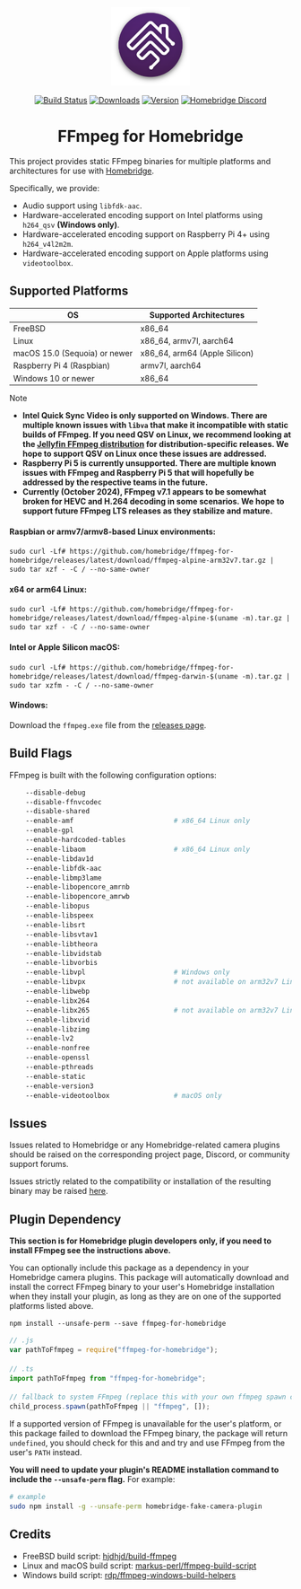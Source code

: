 <div align="center">
<p>
  <a href="https://homebridge.io"><img src="https://raw.githubusercontent.com/homebridge/branding/latest/logos/homebridge-color-round-stylized.png" height="140"></a>
</p>

[![Build Status](https://img.shields.io/github/actions/workflow/status/homebridge/ffmpeg-for-homebridge/ci.yml?branch=latest&color=%23491F59&logo=github-actions&logoColor=%23FFFFFF&style=for-the-badge)](https://github.com/homebridge/ffmpeg-for-homebridge/actions?query=workflow%3A%22Build+FFmpeg%22)
[![Downloads](https://img.shields.io/npm/dt/ffmpeg-for-homebridge?color=%23491F59&logo=icloud&logoColor=%23FFFFFF&style=for-the-badge)](https://www.npmjs.com/package/ffmpeg-for-homebridge)
[![Version](https://img.shields.io/npm/v/ffmpeg-for-homebridge?color=%23491F59&label=FFmpeg%20for%20Homebridge&logoColor=%23FFFFFF&style=for-the-badge&logo=data:image/svg+xml;base64,PHN2ZyByb2xlPSJpbWciIHhtbG5zPSJodHRwOi8vd3d3LnczLm9yZy8yMDAwL3N2ZyIgdmlld0JveD0iMCAwIDI0IDI0Ij48cGF0aCBzdHlsZT0iZmlsbDojRkZGRkZGIiBkPSJNMjMuOTkzIDkuODE2TDEyIDIuNDczbC00LjEyIDIuNTI0VjIuNDczSDQuMTI0djQuODE5TC4wMDQgOS44MTZsMS45NjEgMy4yMDIgMi4xNi0xLjMxNXY5LjgyNmgxNS43NDl2LTkuODI2bDIuMTU5IDEuMzE1IDEuOTYtMy4yMDIiLz48L3N2Zz4K)](https://www.npmjs.com/package/ffmpeg-for-homebridge)
[![Homebridge Discord](https://img.shields.io/discord/432663330281226270?color=%23491F59&label=Discord&logo=discord&logoColor=%23FFFFFF&style=for-the-badge)](https://discord.gg/QXqfHEW)

# FFmpeg for Homebridge
</div>

This project provides static FFmpeg binaries for multiple platforms and architectures for use with [Homebridge](https://homebridge.io).

Specifically, we provide:

* Audio support using `libfdk-aac`.
* Hardware-accelerated encoding support on Intel platforms using `h264_qsv` **(Windows only)**.
* Hardware-accelerated encoding support on Raspberry Pi 4+ using `h264_v4l2m2m`.
* Hardware-accelerated encoding support on Apple platforms using `videotoolbox`.

## Supported Platforms
| OS                                  | Supported Architectures        |
|-------------------------------------|--------------------------------|
| FreeBSD                             | x86_64                         |
| Linux                               | x86_64, armv7l, aarch64        |
| macOS 15.0 (Sequoia) or newer       | x86_64, arm64 (Apple Silicon)  |
| Raspberry Pi 4 (Raspbian)           | armv7l, aarch64                |
| Windows 10 or newer                 | x86_64                         |

> [!NOTE]
> * **Intel Quick Sync Video is only supported on Windows. There are multiple known issues with `libva` that make it incompatible with static builds of FFmpeg. If you need QSV on Linux, we recommend looking at the [Jellyfin FFmpeg distribution](https://repo.jellyfin.org/?path=/ffmpeg) for distribution-specific releases. We hope to support QSV on Linux once these issues are addressed.**
> * **Raspberry Pi 5 is currently unsupported. There are multiple known issues with FFmpeg and Raspberry Pi 5 that will hopefully be addressed by the respective teams in the future.**
> * **Currently (October 2024), FFmpeg v7.1 appears to be somewhat broken for HEVC and H.264 decoding in some scenarios. We hope to support future FFmpeg LTS releases as they stabilize and mature.**

#### Raspbian or armv7/armv8-based Linux environments:

```
sudo curl -Lf# https://github.com/homebridge/ffmpeg-for-homebridge/releases/latest/download/ffmpeg-alpine-arm32v7.tar.gz | sudo tar xzf - -C / --no-same-owner
```

#### x64 or arm64 Linux:

```
sudo curl -Lf# https://github.com/homebridge/ffmpeg-for-homebridge/releases/latest/download/ffmpeg-alpine-$(uname -m).tar.gz | sudo tar xzf - -C / --no-same-owner
```

#### Intel or Apple Silicon macOS:

```
sudo curl -Lf# https://github.com/homebridge/ffmpeg-for-homebridge/releases/latest/download/ffmpeg-darwin-$(uname -m).tar.gz | sudo tar xzfm - -C / --no-same-owner
```

#### Windows:

Download the `ffmpeg.exe` file from the [releases page](https://github.com/homebridge/ffmpeg-for-homebridge/releases/latest).

## Build Flags

FFmpeg is built with the following configuration options:

```bash
    --disable-debug
    --disable-ffnvcodec
    --disable-shared
    --enable-amf                         # x86_64 Linux only
    --enable-gpl
    --enable-hardcoded-tables
    --enable-libaom                      # x86_64 Linux only
    --enable-libdav1d
    --enable-libfdk-aac
    --enable-libmp3lame
    --enable-libopencore_amrnb
    --enable-libopencore_amrwb
    --enable-libopus
    --enable-libspeex
    --enable-libsrt
    --enable-libsvtav1
    --enable-libtheora
    --enable-libvidstab
    --enable-libvorbis
    --enable-libvpl                      # Windows only
    --enable-libvpx                      # not available on arm32v7 Linux
    --enable-libwebp
    --enable-libx264
    --enable-libx265                     # not available on arm32v7 Linux
    --enable-libxvid
    --enable-libzimg
    --enable-lv2
    --enable-nonfree
    --enable-openssl
    --enable-pthreads
    --enable-static
    --enable-version3
    --enable-videotoolbox                # macOS only
  ```

## Issues

Issues related to Homebridge or any Homebridge-related camera plugins should be raised on the corresponding project page, Discord, or community support forums.

Issues strictly related to the compatibility or installation of the resulting binary may be raised [here](https://github.com/homebridge/ffmpeg-for-homebridge/issues).

## Plugin Dependency

**This section is for Homebridge plugin developers only, if you need to install FFmpeg see the instructions above.**

You can optionally include this package as a dependency in your Homebridge camera plugins. This package will automatically download and install the correct FFmpeg binary to your user's Homebridge installation  when they install your plugin, as long as they are on one of the  supported platforms listed above.

```
npm install --unsafe-perm --save ffmpeg-for-homebridge
```

```ts
// .js
var pathToFfmpeg = require("ffmpeg-for-homebridge");

// .ts
import pathToFfmpeg from "ffmpeg-for-homebridge";

// fallback to system FFmpeg (replace this with your own ffmpeg spawn command)
child_process.spawn(pathToFfmpeg || "ffmpeg", []);
```

If a supported version of FFmpeg is unavailable for the user's platform, or this package failed to download the FFmpeg binary, the package will return `undefined`, you should check for this and and try and use FFmpeg from the user's `PATH` instead.

**You will need to update your plugin's README installation command to include the `--unsafe-perm` flag.** For example:

```bash
# example 
sudo npm install -g --unsafe-perm homebridge-fake-camera-plugin
```

## Credits

* FreeBSD build script: [hjdhjd/build-ffmpeg](https://github.com/hjdhjd/build-ffmpeg)
* Linux and macOS build script: [markus-perl/ffmpeg-build-script](https://github.com/markus-perl/ffmpeg-build-script)
* Windows build script: [rdp/ffmpeg-windows-build-helpers](https://github.com/rdp/ffmpeg-windows-build-helpers)
